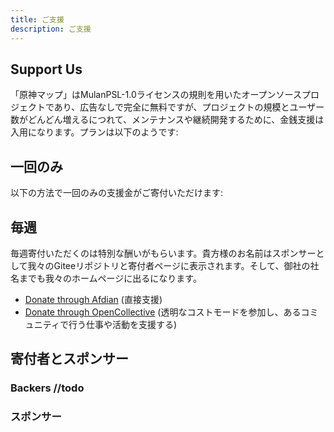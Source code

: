 ```yaml
---
title: ご支援
description: ご支援
---
```


## Support Us

「原神マップ」はMulanPSL-1.0ライセンスの規則を用いたオープンソースプロジェクトであり、広告なしで完全に無料ですが、プロジェクトの規模とユーザー数がどんどん増えるにつれて、メンテナンスや継続開発するために、金銭支援は入用になります。プランは以下のようです:

## 一回のみ

以下の方法で一回のみの支援金がご寄付いただけます:

<Sponsorship></Sponsorship>

## 毎週

毎週寄付いただくのは特別な酬いがもらいます。貴方様のお名前はスポンサーとして我々のGiteeリポジトリと寄付者ページに表示されます。そして、御社の社名までも我々のホームページに出るになります。

- [Donate through Afdian](https://afdian.net/@yuanshenditu 'https://afdian.net/@yuanshenditu') (直接支援)
- [Donate through OpenCollective](https://opencollective.com/genshinmap 'https://opencollective.com/genshinmap') (透明なコストモードを参加し、あるコミュニティで行う仕事や活動を支援する)

## 寄付者とスポンサー

### Backers //todo

<Backers></Backers>

### スポンサー

<el-empty description="お問い合わせ先：yuanshenmap@gmail.com"></el-empty>
